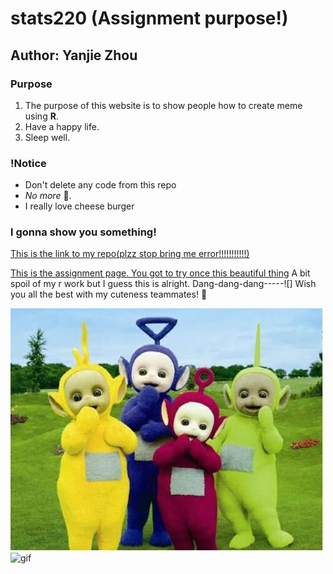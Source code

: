 # **stats220** (Assignment purpose!)

## Author: Yanjie Zhou

### Purpose
<!--- numbered list--->
1. The purpose of this website is to show people how to create meme using **R**. 
2. Have a happy life.
3. Sleep well.

### !Notice
* Don't delete any code from this repo
* *No more* 🥦.
* I really love cheese burger


### I gonna show you something!

[This is the link to my repo(plzz stop bring me error!!!!!!!!!!!)](https://jizzx6.github.io/stats220/)

[This is the assignment page. You got to try once this beautiful thing](https://canvas.auckland.ac.nz/courses/75888/assignments/272595)
 A bit spoil of my r work but I guess this is alright. Dang-dang-dang-----![]
 Wish you all the best with my cuteness teammates!  👻
 
 ![ababaab](your_team.png) ![gif](https://media0.giphy.com/media/RJEBGVo2mrGxsujtAE/giphy.gif)

